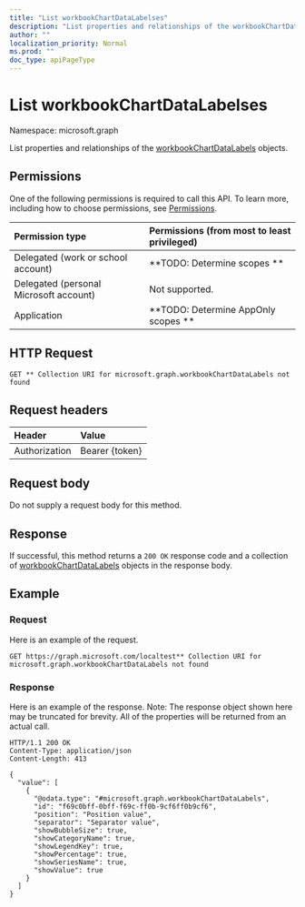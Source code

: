 ```yaml
---
title: "List workbookChartDataLabelses"
description: "List properties and relationships of the workbookChartDataLabels objects."
author: ""
localization_priority: Normal
ms.prod: ""
doc_type: apiPageType
---
```


# List workbookChartDataLabelses

Namespace: microsoft.graph

List properties and relationships of the [workbookChartDataLabels](../resources/workbookchartdatalabels.md) objects.

## Permissions
One of the following permissions is required to call this API. To learn more, including how to choose permissions, see [Permissions](/concepts/permissions-reference.md).

|Permission type|Permissions (from most to least privileged)|
|:---|:---|
|Delegated (work or school account)|**TODO: Determine scopes **|
|Delegated (personal Microsoft account)|Not supported.|
|Application|**TODO: Determine AppOnly scopes **|

## HTTP Request
<!-- {
  "blockType": "ignored"
}
-->
``` http
GET ** Collection URI for microsoft.graph.workbookChartDataLabels not found
```

## Request headers
|Header|Value|
|:---|:---|
|Authorization|Bearer {token}|

## Request body
Do not supply a request body for this method.

## Response
If successful, this method returns a `200 OK` response code and a collection of [workbookChartDataLabels](../resources/workbookchartdatalabels.md) objects in the response body.

## Example

### Request
Here is an example of the request.
<!-- {
  "blockType": "request",
  "name": "get_workbookchartdatalabels"
}
-->
``` http
GET https://graph.microsoft.com/localtest** Collection URI for microsoft.graph.workbookChartDataLabels not found
```

### Response
Here is an example of the response. Note: The response object shown here may be truncated for brevity. All of the properties will be returned from an actual call.
<!-- {
  "blockType": "response",
  "truncated": true,
  "@odata.type": "collection(microsoft.graph.workbookchartdatalabels)"
}
-->
``` http
HTTP/1.1 200 OK
Content-Type: application/json
Content-Length: 413

{
  "value": [
    {
      "@odata.type": "#microsoft.graph.workbookChartDataLabels",
      "id": "f69c0bff-0bff-f69c-ff0b-9cf6ff0b9cf6",
      "position": "Position value",
      "separator": "Separator value",
      "showBubbleSize": true,
      "showCategoryName": true,
      "showLegendKey": true,
      "showPercentage": true,
      "showSeriesName": true,
      "showValue": true
    }
  ]
}
```

